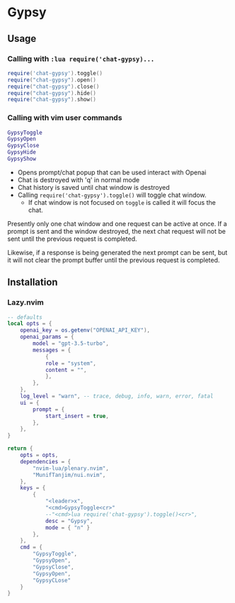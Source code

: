 # Gypsy

## Usage

### Calling with `:lua require('chat-gypsy)...`

```lua
require('chat-gypsy').toggle()
require("chat-gypsy").open()
require("chat-gypsy").close()
require("chat-gypsy").hide()
require("chat-gypsy").show()
```

### Calling with vim user commands

```lua
GypsyToggle
GypsyOpen
GypsyClose
GypsyHide
GypsyShow
```

- Opens prompt/chat popup that can be used interact with Openai
- Chat is destroyed with 'q' in normal mode
- Chat history is saved until chat window is destroyed
- Calling `require('chat-gypsy').toggle()` will toggle chat window.
  - If chat window is not focused on `toggle` is called it will focus the chat.

Presently only one chat window and one request can be active at once. If a
prompt is sent and the window destroyed, the next chat request will not be
sent until the previous request is completed.

Likewise, if a response is being generated the next prompt can be sent, but
it will not clear the prompt buffer until the previous request is completed.

## Installation

### Lazy.nvim

```lua
-- defaults
local opts = {
    openai_key = os.getenv("OPENAI_API_KEY"),
    openai_params = {
        model = "gpt-3.5-turbo",
        messages = {
            {
            role = "system",
            content = "",
            },
        },
    },
    log_level = "warn", -- trace, debug, info, warn, error, fatal
    ui = {
        prompt = {
            start_insert = true,
        },
    },
}

return {
    opts = opts,
    dependencies = {
        "nvim-lua/plenary.nvim",
        "MunifTanjim/nui.nvim",
    },
    keys = {
        {
            "<leader>x",
            "<cmd>GypsyToggle<cr>"
            --"<cmd>lua require('chat-gypsy').toggle()<cr>",
            desc = "Gypsy",
            mode = { "n" }
        },
    },
    cmd = {
        "GypsyToggle",
        "GypsyOpen",
        "GypsyClose",
        "GypsyOpen",
        "GypsyCLose"
    }
}
```
